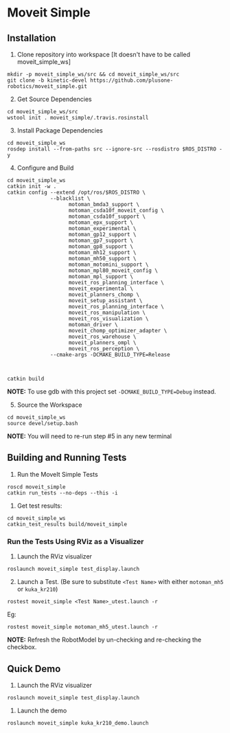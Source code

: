 # Moveit Simple

## Installation
1. Clone repository into workspace [It doesn't have to be called moveit_simple_ws]
```
mkdir -p moveit_simple_ws/src && cd moveit_simple_ws/src
git clone -b kinetic-devel https://github.com/plusone-robotics/moveit_simple.git
```

2. Get Source Dependencies
```
cd moveit_simple_ws/src
wstool init . moveit_simple/.travis.rosinstall
```

3. Install Package Dependencies
```
cd moveit_simple_ws
rosdep install --from-paths src --ignore-src --rosdistro $ROS_DISTRO -y
```
4. Configure and Build
```
cd moveit_simple_ws
catkin init -w .
catkin config --extend /opt/ros/$ROS_DISTRO \
              --blacklist \
                    motoman_bmda3_support \
                    motoman_csda10f_moveit_config \
                    motoman_csda10f_support \
                    motoman_epx_support \
                    motoman_experimental \
                    motoman_gp12_support \
                    motoman_gp7_support \
                    motoman_gp8_support \
                    motoman_mh12_support \
                    motoman_mh50_support \
                    motoman_motomini_support \
                    motoman_mpl80_moveit_config \
                    motoman_mpl_support \
                    moveit_ros_planning_interface \
                    moveit_experimental \
                    moveit_planners_chomp \
                    moveit_setup_assistant \
                    moveit_ros_planning_interface \
                    moveit_ros_manipulation \
                    moveit_ros_visualization \
                    motoman_driver \
                    moveit_chomp_optimizer_adapter \
                    moveit_ros_warehouse \
                    moveit_planners_ompl \
                    moveit_ros_perception \
              --cmake-args -DCMAKE_BUILD_TYPE=Release



catkin build
```
**NOTE:** To use gdb with this project set `-DCMAKE_BUILD_TYPE=Debug` instead.

5. Source the Workspace
```
cd moveit_simple_ws
source devel/setup.bash
```

**NOTE:** You will need to re-run step #5 in any new terminal


## Building and Running Tests

1.  Run the MoveIt Simple Tests
```
roscd moveit_simple
catkin run_tests --no-deps --this -i
```

1. Get test results:
```
cd moveit_simple_ws
catkin_test_results build/moveit_simple
```

### Run the Tests Using RViz as a Visualizer
1. Launch the RViz visualizer
```
roslaunch moveit_simple test_display.launch
```

2. Launch a Test. (Be sure to substitute `<Test Name>` with either `motoman_mh5` or `kuka_kr210`)
```
rostest moveit_simple <Test Name>_utest.launch -r
```

Eg:
```
rostest moveit_simple motoman_mh5_utest.launch -r
```

**NOTE:** Refresh the RobotModel by un-checking and re-checking the checkbox.


## Quick Demo

1. Launch the RViz visualizer
```
roslaunch moveit_simple test_display.launch
```

1. Launch the demo
```
roslaunch moveit_simple kuka_kr210_demo.launch
```